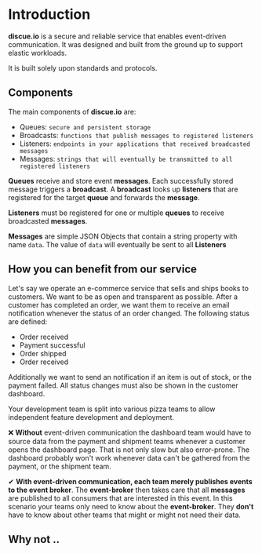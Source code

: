 # Introduction

**discue.io** is a secure and reliable service that enables event-driven communication. It was designed and built from the ground up to support elastic workloads.

It is built solely upon standards and protocols.

## Components
The main components of **discue.io** are:

- Queues: `secure and persistent storage`
- Broadcasts: `functions that publish messages to registered listeners`
- Listeners: `endpoints in your applications that received broadcasted messages`
- Messages: `strings that will eventually be transmitted to all registered listeners`

**Queues** receive and store event **messages**. Each successfully stored message triggers a **broadcast**. A **broadcast** looks up **listeners** that are registered for the target **queue** and forwards the **message**. 

**Listeners** must be registered for one or multiple **queues** to receive broadcasted **messages**.

**Messages** are simple JSON Objects that contain a string property with name `data`. The value of `data` will eventually be sent to all **Listeners**

## How you can benefit from our service
Let's say we operate an e-commerce service that sells and ships books to customers. We want to be as open and transparent as possible. After a customer has completed an order, we want them to receive an email notification whenever the status of an order changed. The following status are defined:

- Order received
- Payment successful
- Order shipped
- Order received

Additionally we want to send an notification if an item is out of stock, or the payment failed. All status changes must also be shown in the customer dashboard.

Your development team is split into various pizza teams to allow independent feature development and deployment. 

❌ **Without** event-driven communication the dashboard team would have to source data from the payment and shipment teams whenever a customer opens the dashboard page. That is not only slow but also error-prone. The dashboard probably won't work whenever data can't be gathered from the payment, or the shipment team. 

✔ **With event-driven communication, each team merely publishes events to the event broker**. The **event-broker** then takes care that all **messages** are published to all consumers that are interested in this event. In this scenario your teams only need to know about the **event-broker**. They **don't** have to know about other teams that might or might not need their data.

## Why not ..
